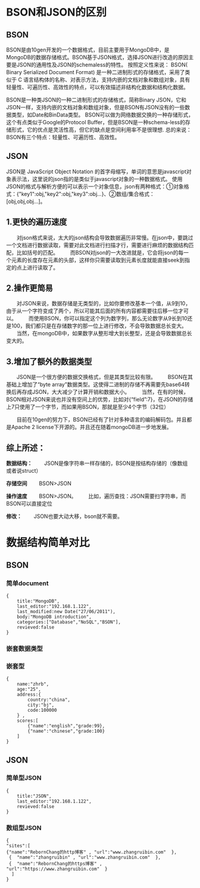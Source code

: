 
# BSON和JSON的区别
## BSON

BSON是由10gen开发的一个数据格式，目前主要用于MongoDB中，是MongoDB的数据存储格式。BSON基于JSON格式，选择JSON进行改造的原因主要是JSON的通用性及JSON的schemaless的特性。
按照定义性来说：
BSON( Binary Serialized Document Format) 是一种二进制形式的存储格式，采用了类似于 C 语言结构体的名称、对表示方法，支持内嵌的文档对象和数组对象，具有轻量性、可遍历性、高效性的特点，可以有效描述非结构化数据和结构化数据。

BSON是一种类JSON的一种二进制形式的存储格式，简称Binary JSON，它和JSON一样，支持内嵌的文档对象和数组对象，但是BSON有JSON没有的一些数据类型，如Date和BinData类型。
BSON可以做为网络数据交换的一种存储形式，这个有点类似于Google的Protocol Buffer，但是BSON是一种schema-less的存储形式，它的优点是灵活性高，但它的缺点是空间利用率不是很理想.
总的来说：
BSON有三个特点：轻量性、可遍历性、高效性。
## JSON
JSON是 JavaScript Object Notation 的首字母缩写，单词的意思是javascript对象表示法，这里说的json指的是类似于javascript对象的一种数据格式。
使用JSON的格式与解析方便的可以表示一个对象信息，json有两种格式：①对象格式：{"key1":obj,"key2":obj,"key3":obj...}、②数组/集合格式：[obj,obj,obj...]。
## 1.更快的遍历速度

　　对json格式来说，太大的json结构会导致数据遍历非常慢。在json中，要跳过一个文档进行数据读取，需要对此文档进行扫描才行，需要进行麻烦的数据结构匹配，比如括号的匹配。 
　　而BSON对json的一大改进就是，它会将json的每一个元素的长度存在元素的头部，这样你只需要读取到元素长度就能直接seek到指定的点上进行读取了。

## 2.操作更简易

　　对JSON来说，数据存储是无类型的，比如你要修改基本一个值，从9到10，由于从一个字符变成了两个，所以可能其后面的所有内容都需要往后移一位才可以。 
　　而使用BSON，你可以指定这个列为数字列，那么无论数字从9长到10还是100，我们都只是在存储数字的那一位上进行修改，不会导致数据总长变大。 
　　当然，在mongoDB中，如果数字从整形增大到长整型，还是会导致数据总长变大的。

## 3.增加了额外的数据类型

　　JSON是一个很方便的数据交换格式，但是其类型比较有限。 
　　BSON在其基础上增加了“byte array”数据类型。这使得二进制的存储不再需要先base64转换后再存成JSON，大大减少了计算开销和数据大小。 
　　当然，在有的时候，BSON相对JSON来说也并没有空间上的优势，比如对{“field”:7}，在JSON的存储上7只使用了一个字节，而如果用BSON，那就是至少4个字节（32位）

　　目前在10gen的努力下，BSON已经有了针对多种语言的编码解码包。并且都是Apache 2 license下开源的。并且还在随着mongoDB进一步地发展。

## 综上所述：

**数据结构：** 
　　JSON是像字符串一样存储的，BSON是按结构存储的（像数组 或者说struct）

**存储空间** 
　　BSON>JSON

**操作速度** 
　　BSON>JSON。
　　比如，遍历查找：JSON需要扫字符串，而BSON可以直接定位

**修改：** 
　　JSON也要大动大移，bson就不需要。

# 数据结构简单对比
## BSON
### 简单document
```
{
    title:"MongoDB",
    last_editor:"192.168.1.122",
    last_modified:new Date("27/06/2011"),
    body:"MongoDB introduction",
    categories:["Database","NoSQL","BSON"],
    revieved:false
}

```
### 嵌套数据类型


### 嵌套型
```
{
    name:"zhrb",
    age:"25",
    address:{
        country:"china",
        city:"bj",
        code:100000
    } ,
    scores:[
        {"name":"english","grade:99},
        {"name":"chinese","grade:100}
    ]
}

```
## JSON
### 简单型JSON
```
{
    title:"JSON",
    last_editor:"192.168.1.122",
    revieved:false
}

```
### 数组型JSON

```
{ 
"sites":[
{"name":"RebornChang的http博客" , "url":"www.zhangruibin.com"  },
 {  "name":"zhangruibin" , "url":"www.zhangruibin.com"  }, 
 {  "name":"RebornChang的https博客" , "url":"https://www.zhangruibin.com"  } 
  ]  
}
```
